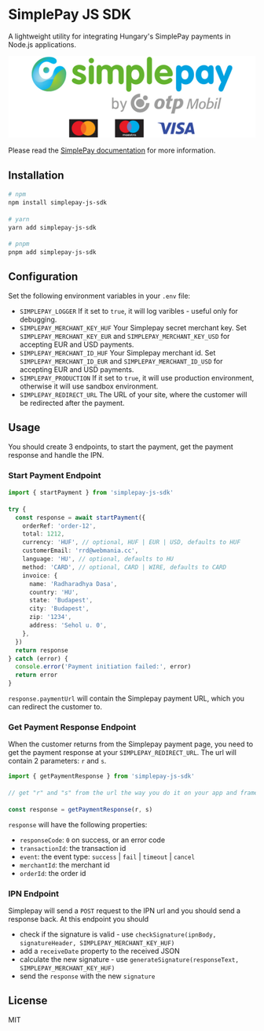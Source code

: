 # SimplePay JS SDK

A lightweight utility for integrating Hungary's SimplePay payments in Node.js applications.

![SimplePay Logo](simplepay_logo.jpg)

Please read the [SimplePay documentation](https://simplepay.hu/fejlesztoknek) for more information.

## Installation

```bash
# npm
npm install simplepay-js-sdk

# yarn
yarn add simplepay-js-sdk

# pnpm
pnpm add simplepay-js-sdk
```

## Configuration

Set the following environment variables in your `.env` file:

- `SIMPLEPAY_LOGGER` If it set to `true`, it will log varibles - useful only for debugging.
- `SIMPLEPAY_MERCHANT_KEY_HUF` Your Simplepay secret merchant key. Set `SIMPLEPAY_MERCHANT_KEY_EUR` and `SIMPLEPAY_MERCHANT_KEY_USD` for accepting EUR and USD payments.
- `SIMPLEPAY_MERCHANT_ID_HUF` Your Simplepay merchant id. Set `SIMPLEPAY_MERCHANT_ID_EUR` and `SIMPLEPAY_MERCHANT_ID_USD` for accepting EUR and USD payments.
- `SIMPLEPAY_PRODUCTION` If it set to `true`, it will use production environment, otherwise it will use sandbox environment.
- `SIMPLEPAY_REDIRECT_URL` The URL of your site, where the customer will be redirected after the payment.

## Usage

You should create 3 endpoints, to start the payment, get the payment response and handle the IPN.

### Start Payment Endpoint

```typescript
import { startPayment } from 'simplepay-js-sdk'

try {
  const response = await startPayment({
    orderRef: 'order-12',
    total: 1212,
    currency: 'HUF', // optional, HUF | EUR | USD, defaults to HUF
    customerEmail: 'rrd@webmania.cc',
    language: 'HU', // optional, defaults to HU
    method: 'CARD', // optional, CARD | WIRE, defaults to CARD
    invoice: {
      name: 'Radharadhya Dasa',
      country: 'HU',
      state: 'Budapest',
      city: 'Budapest',
      zip: '1234',
      address: 'Sehol u. 0',
    },
  })
  return response
} catch (error) {
  console.error('Payment initiation failed:', error)
  return error
}
```

`response.paymentUrl` will contain the Simplepay payment URL, which you can redirect the customer to.

### Get Payment Response Endpoint

When the customer returns from the Simplepay payment page, you need to get the payment response at your `SIMPLEPAY_REDIRECT_URL`. The url will contain 2 parameters: `r` and `s`.

```typescript
import { getPaymentResponse } from 'simplepay-js-sdk'

// get "r" and "s" from the url the way you do it on your app and framework

const response = getPaymentResponse(r, s)
```

`response` will have the following properties:

- `responseCode`: `0` on success, or an error code
- `transactionId`: the transaction id
- `event`: the event type: `success` | `fail` | `timeout` | `cancel`
- `merchantId`: the merchant id
- `orderId`: the order id

### IPN Endpoint

Simplepay will send a `POST` request to the IPN url and you should send a response back.
At this endpoint you should

- check if the signature is valid - use `checkSignature(ipnBody, signatureHeader, SIMPLEPAY_MERCHANT_KEY_HUF)`
- add a `receiveDate` property to the received JSON
- calculate the new signature - use `generateSignature(responseText, SIMPLEPAY_MERCHANT_KEY_HUF)`
- send the `response` with the new `signature`

## License

MIT
